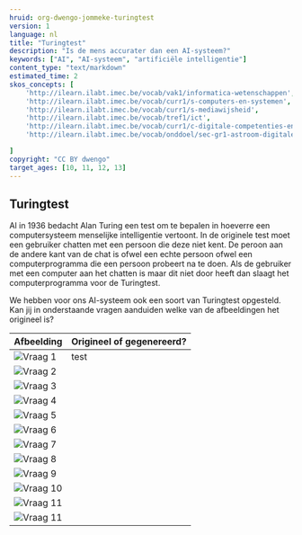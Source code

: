 ```yaml
---
hruid: org-dwengo-jommeke-turingtest
version: 1
language: nl
title: "Turingtest"
description: "Is de mens accurater dan een AI-systeem?"
keywords: ["AI", "AI-systeem", "artificiële intelligentie"]
content_type: "text/markdown"
estimated_time: 2
skos_concepts: [
    'http://ilearn.ilabt.imec.be/vocab/vak1/informatica-wetenschappen', 
    'http://ilearn.ilabt.imec.be/vocab/curr1/s-computers-en-systemen',
    'http://ilearn.ilabt.imec.be/vocab/curr1/s-mediawijsheid',
    'http://ilearn.ilabt.imec.be/vocab/tref1/ict',
    'http://ilearn.ilabt.imec.be/vocab/curr1/c-digitale-competenties-en-mediawijsheid',
    'http://ilearn.ilabt.imec.be/vocab/onddoel/sec-gr1-astroom-digitale-competenties-en-mediawijsheid-4.5',

]
copyright: "CC BY dwengo"
target_ages: [10, 11, 12, 13]
---
```


## Turingtest

Al in 1936 bedacht Alan Turing een test om te bepalen in hoeverre een computersysteem menselijke intelligentie vertoont. In de originele test moet een gebruiker chatten met een persoon die deze niet kent. De peroon aan de andere kant van de chat is ofwel een echte persoon ofwel een computerprogramma die een persoon probeert na te doen. Als de gebruiker met een computer aan het chatten is maar dit niet door heeft dan slaagt het computerprogramma voor de Turingtest.

We hebben voor ons AI-systeem ook een soort van Turingtest opgesteld. Kan jij in onderstaande vragen aanduiden welke van de afbeeldingen het origineel is?

| **Afbeelding** | **Origineel of gegenereerd?** |
|---------------------------|----|
| ![Vraag 1](img/turing/original/1.png) | test |
| ![Vraag 2](img/turing/generated/7.png) | |
| ![Vraag 3](img/turing/generated/11.png) | |
| ![Vraag 4](img/turing/generated/2.png) | |
| ![Vraag 5](img/turing/original/5.png)| |
| ![Vraag 6](img/turing/original/9.png)| |
| ![Vraag 7](img/turing/generated/3.png) | |
| ![Vraag 8](img/turing/original/10.png) | |
| ![Vraag 9](img/turing/generated/8.png) | |
| ![Vraag 10](img/turing/generated/9.png) | |
| ![Vraag 11](img/turing/generated/14.png) | |
| ![Vraag 11](img/turing/original/4.png) | |